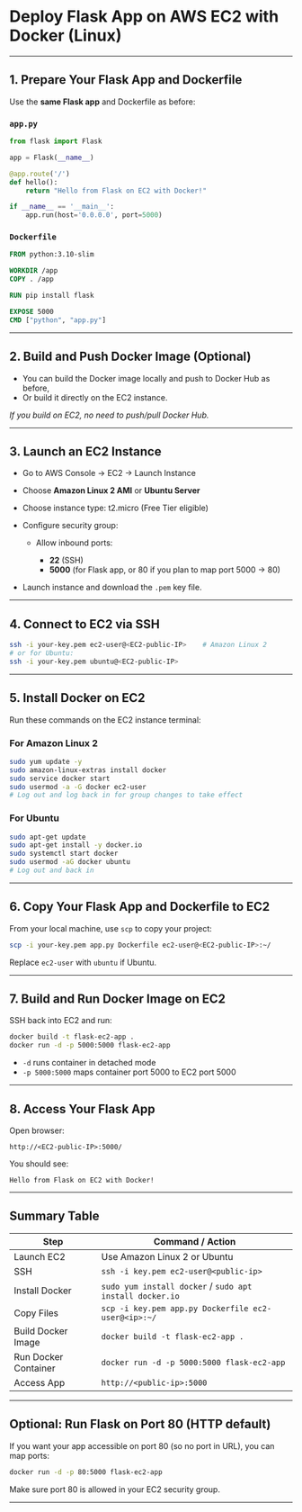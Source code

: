 # Deploy Flask App on AWS EC2 with Docker (Linux)

---

## 1. Prepare Your Flask App and Dockerfile

Use the **same Flask app** and Dockerfile as before:

### `app.py`

```python
from flask import Flask

app = Flask(__name__)

@app.route('/')
def hello():
    return "Hello from Flask on EC2 with Docker!"

if __name__ == '__main__':
    app.run(host='0.0.0.0', port=5000)
```

### `Dockerfile`

```Dockerfile
FROM python:3.10-slim

WORKDIR /app
COPY . /app

RUN pip install flask

EXPOSE 5000
CMD ["python", "app.py"]
```

---

## 2. Build and Push Docker Image (Optional)

* You can build the Docker image locally and push to Docker Hub as before,
* Or build it directly on the EC2 instance.

*If you build on EC2, no need to push/pull Docker Hub.*

---

## 3. Launch an EC2 Instance

* Go to AWS Console → EC2 → Launch Instance
* Choose **Amazon Linux 2 AMI** or **Ubuntu Server**
* Choose instance type: t2.micro (Free Tier eligible)
* Configure security group:

  * Allow inbound ports:

    * **22** (SSH)
    * **5000** (for Flask app, or 80 if you plan to map port 5000 → 80)
* Launch instance and download the `.pem` key file.

---

## 4. Connect to EC2 via SSH

```bash
ssh -i your-key.pem ec2-user@<EC2-public-IP>    # Amazon Linux 2
# or for Ubuntu:
ssh -i your-key.pem ubuntu@<EC2-public-IP>
```

---

## 5. Install Docker on EC2

Run these commands on the EC2 instance terminal:

### For Amazon Linux 2

```bash
sudo yum update -y
sudo amazon-linux-extras install docker
sudo service docker start
sudo usermod -a -G docker ec2-user
# Log out and log back in for group changes to take effect
```

### For Ubuntu

```bash
sudo apt-get update
sudo apt-get install -y docker.io
sudo systemctl start docker
sudo usermod -aG docker ubuntu
# Log out and back in
```

---

## 6. Copy Your Flask App and Dockerfile to EC2

From your local machine, use `scp` to copy your project:

```bash
scp -i your-key.pem app.py Dockerfile ec2-user@<EC2-public-IP>:~/
```

Replace `ec2-user` with `ubuntu` if Ubuntu.

---

## 7. Build and Run Docker Image on EC2

SSH back into EC2 and run:

```bash
docker build -t flask-ec2-app .
docker run -d -p 5000:5000 flask-ec2-app
```

* `-d` runs container in detached mode
* `-p 5000:5000` maps container port 5000 to EC2 port 5000

---

## 8. Access Your Flask App

Open browser:

```
http://<EC2-public-IP>:5000/
```

You should see:

```
Hello from Flask on EC2 with Docker!
```

---

## Summary Table

| Step                 | Command / Action                                         |
| -------------------- | -------------------------------------------------------- |
| Launch EC2           | Use Amazon Linux 2 or Ubuntu                             |
| SSH                  | `ssh -i key.pem ec2-user@<public-ip>`                    |
| Install Docker       | `sudo yum install docker` / `sudo apt install docker.io` |
| Copy Files           | `scp -i key.pem app.py Dockerfile ec2-user@<ip>:~/`      |
| Build Docker Image   | `docker build -t flask-ec2-app .`                        |
| Run Docker Container | `docker run -d -p 5000:5000 flask-ec2-app`               |
| Access App           | `http://<public-ip>:5000`                                |

---

## Optional: Run Flask on Port 80 (HTTP default)

If you want your app accessible on port 80 (so no port in URL), you can map ports:

```bash
docker run -d -p 80:5000 flask-ec2-app
```

Make sure port 80 is allowed in your EC2 security group.

---
